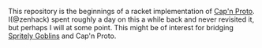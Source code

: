 This repository is the beginnings of a racket implementation
of [Cap'n Proto][1]. I(@zenhack) spent roughly a day on this a while
back and never revisited it, but perhaps I will at some point. This
might be of interest for bridging [Spritely Goblins][2] and Cap'n Proto.

[1]: https://capnproto.org
[2]: https://gitlab.com/spritely/goblins/

